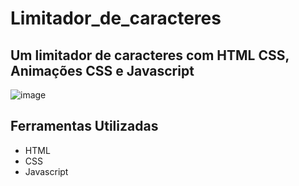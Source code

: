 # Limitador_de_caracteres
## Um limitador de caracteres com HTML CSS, Animações CSS e Javascript
![image](https://github.com/Jorge-Marcelo/Limitador_de_caracteres/assets/49494259/37e1beb2-2a39-4196-8c47-d7a2b0eda0a7)
## Ferramentas Utilizadas
- HTML
- CSS
- Javascript

